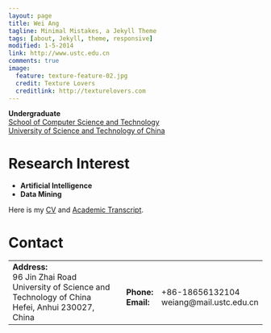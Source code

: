 ```yaml
---
layout: page
title: Wei Ang
tagline: Minimal Mistakes, a Jekyll Theme
tags: [about, Jekyll, theme, responsive]
modified: 1-5-2014
link: http://www.ustc.edu.cn
comments: true
image:
  feature: texture-feature-02.jpg
  credit: Texture Lovers
  creditlink: http://texturelovers.com
---
```


<strong>Undergraduate<br></strong>
<a href="http://cs.ustc.edu.cn/">School of Computer Science and Technology</a><br>
<a href="http://en.ustc.edu.cn/">University of Science and Technology of China</a>

<h1> Research Interest </h1>
<ul>
	<li/><strong> Artificial Intelligence </strong>
	<li/><strong> Data Mining</strong>
</ul>

Here is my [CV](../pdf/AngWei_Update.pdf) and [Academic Transcript](../pdf/transcript.html).




<h1>Contact</h1>
<table>
	<td><strong>Address:</strong><br>
	        96 Jin Zhai Road<br>
	        University of Science and Technology of China<br>
	        Hefei, Anhui 230027, China<br>
    </td>
	<td>	<br>
	        <strong>Phone: </strong> <br>
	        <strong>Email: </strong> <br>
	<td>	<br>
	        +86-18656132104<br>
	        weiang@mail.ustc.edu.cn<br>
 	</td>
</table>


